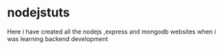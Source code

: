 # nodejstuts
Here i have created all the nodejs ,express and mongodb websites when i was learning backend development 

